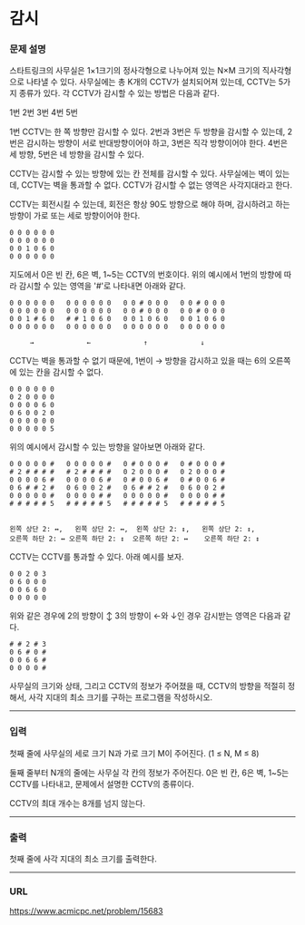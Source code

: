 # 감시

### 문제 설명

스타트링크의 사무실은 1×1크기의 정사각형으로 나누어져 있는 N×M 크기의 직사각형으로 나타낼 수 있다. 사무실에는 총 K개의 CCTV가 설치되어져 있는데, CCTV는 5가지 종류가 있다. 각 CCTV가 감시할 수 있는 방법은 다음과 같다.

				
1번	2번	3번	4번	5번

1번 CCTV는 한 쪽 방향만 감시할 수 있다. 2번과 3번은 두 방향을 감시할 수 있는데, 2번은 감시하는 방향이 서로 반대방향이어야 하고, 3번은 직각 방향이어야 한다. 4번은 세 방향, 5번은 네 방향을 감시할 수 있다.

CCTV는 감시할 수 있는 방향에 있는 칸 전체를 감시할 수 있다. 사무실에는 벽이 있는데, CCTV는 벽을 통과할 수 없다. CCTV가 감시할 수 없는 영역은 사각지대라고 한다.

CCTV는 회전시킬 수 있는데, 회전은 항상 90도 방향으로 해야 하며, 감시하려고 하는 방향이 가로 또는 세로 방향이어야 한다.

```
0 0 0 0 0 0
0 0 0 0 0 0
0 0 1 0 6 0
0 0 0 0 0 0
```

지도에서 0은 빈 칸, 6은 벽, 1~5는 CCTV의 번호이다. 위의 예시에서 1번의 방향에 따라 감시할 수 있는 영역을 '#'로 나타내면 아래와 같다.

```
0 0 0 0 0 0   0 0 0 0 0 0   0 0 # 0 0 0   0 0 # 0 0 0
0 0 0 0 0 0   0 0 0 0 0 0   0 0 # 0 0 0   0 0 # 0 0 0
0 0 1 # 6 0   # # 1 0 6 0   0 0 1 0 6 0   0 0 1 0 6 0
0 0 0 0 0 0   0 0 0 0 0 0   0 0 0 0 0 0   0 0 0 0 0 0

     →             ←	         ↑             ↓
```

CCTV는 벽을 통과할 수 없기 때문에, 1번이 → 방향을 감시하고 있을 때는 6의 오른쪽에 있는 칸을 감시할 수 없다.

```
0 0 0 0 0 0
0 2 0 0 0 0
0 0 0 0 6 0
0 6 0 0 2 0
0 0 0 0 0 0
0 0 0 0 0 5
```

위의 예시에서 감시할 수 있는 방향을 알아보면 아래와 같다.

```
0 0 0 0 0 #   0 0 0 0 0 #   0 # 0 0 0 #   0 # 0 0 0 #
# 2 # # # #   # 2 # # # #   0 2 0 0 0 #   0 2 0 0 0 #
0 0 0 0 6 #   0 0 0 0 6 #   0 # 0 0 6 #   0 # 0 0 6 #
0 6 # # 2 #   0 6 0 0 2 #   0 6 # # 2 #   0 6 0 0 2 #
0 0 0 0 0 #   0 0 0 0 # #   0 0 0 0 0 #   0 0 0 0 # #
# # # # # 5   # # # # # 5   # # # # # 5   # # # # # 5


왼쪽 상단 2: ↔,   왼쪽 상단 2: ↔,  왼쪽 상단 2: ↕,   왼쪽 상단 2: ↕,
오른쪽 하단 2: ↔	오른쪽 하단 2: ↕  오른쪽 하단 2: ↔	오른쪽 하단 2: ↕
```

CCTV는 CCTV를 통과할 수 있다. 아래 예시를 보자.

```
0 0 2 0 3
0 6 0 0 0
0 0 6 6 0
0 0 0 0 0
```

위와 같은 경우에 2의 방향이 ↕ 3의 방향이 ←와 ↓인 경우 감시받는 영역은 다음과 같다.

```
# # 2 # 3
0 6 # 0 #
0 0 6 6 #
0 0 0 0 #
```

사무실의 크기와 상태, 그리고 CCTV의 정보가 주어졌을 때, CCTV의 방향을 적절히 정해서, 사각 지대의 최소 크기를 구하는 프로그램을 작성하시오.

-----------
### 입력

첫째 줄에 사무실의 세로 크기 N과 가로 크기 M이 주어진다. (1 ≤ N, M ≤ 8)

둘째 줄부터 N개의 줄에는 사무실 각 칸의 정보가 주어진다. 0은 빈 칸, 6은 벽, 1~5는 CCTV를 나타내고, 문제에서 설명한 CCTV의 종류이다. 

CCTV의 최대 개수는 8개를 넘지 않는다.

-----------
### 출력

첫째 줄에 사각 지대의 최소 크기를 출력한다.

-----------
### URL

https://www.acmicpc.net/problem/15683
